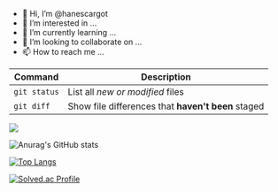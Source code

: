 - 👋 Hi, I’m @hanescargot
- 👀 I’m interested in ...
- 🌱 I’m currently learning ...
- 💞️ I’m looking to collaborate on ...
- 📫 How to reach me ...

| Command | Description |
| --- | --- |
| `git status` | List all *new or modified* files |
| `git diff` | Show file differences that **haven't been** staged |


<!---
hanescargot/hanescargot is a ✨ special ✨ repository because its `README.md` (this file) appears on your GitHub profile.
You can click the Preview link to take a look at your changes.
--->


<a href="www.naver.com" target="_blank"><img src="https://img.shields.io/badge/Download In Market-FFFFFF?style=plastic&logo=Flutter&logoColor=02569B"/></a>

![Anurag's GitHub stats](https://github-readme-stats.vercel.app/api?username=hanescargot&show_icons=true&theme=outrun)


[![Top Langs](https://github-readme-stats.vercel.app/api/top-langs/?username=hanescargot)](https://github.com/hanescargot/github-readme-statst&show_icons=true&theme=outrun)

[![Solved.ac Profile](http://mazassumnida.wtf/api/v2/generate_badge?boj=hanescargotit)](https://solved.ac/hanescargotit/)
